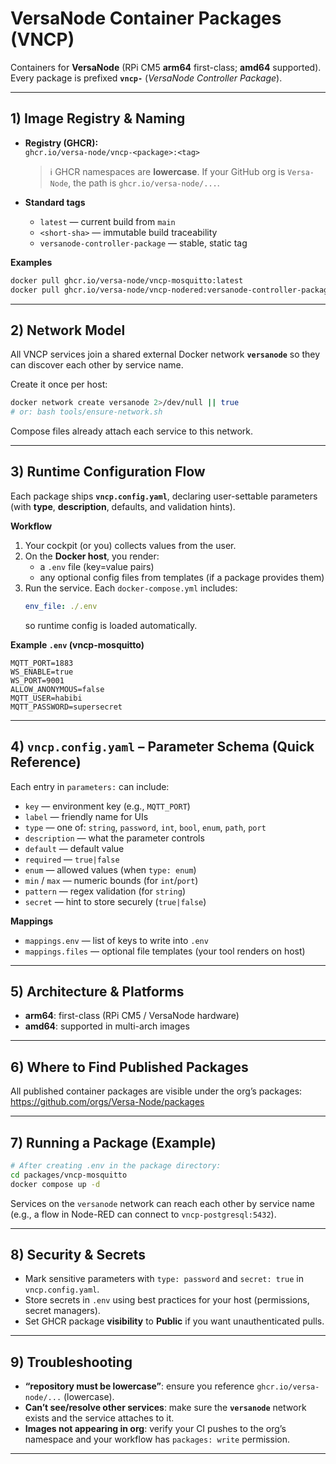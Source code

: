 # VersaNode Container Packages (VNCP)

Containers for **VersaNode** (RPi CM5 **arm64** first-class; **amd64** supported).  
Every package is prefixed **`vncp-`** (*VersaNode Controller Package*).

---

## 1) Image Registry & Naming

- **Registry (GHCR):**  
  `ghcr.io/versa-node/vncp-<package>:<tag>`  
  > ℹ️ GHCR namespaces are **lowercase**. If your GitHub org is `Versa-Node`, the path is `ghcr.io/versa-node/...`.

- **Standard tags**
  - `latest` — current build from `main`
  - `<short-sha>` — immutable build traceability
  - `versanode-controller-package` — stable, static tag

**Examples**
```bash
docker pull ghcr.io/versa-node/vncp-mosquitto:latest
docker pull ghcr.io/versa-node/vncp-nodered:versanode-controller-package
```

---

## 2) Network Model

All VNCP services join a shared external Docker network **`versanode`** so they can discover each other by service name.

Create it once per host:
```bash
docker network create versanode 2>/dev/null || true
# or: bash tools/ensure-network.sh
```

Compose files already attach each service to this network.

---

## 3) Runtime Configuration Flow

Each package ships **`vncp.config.yaml`**, declaring user-settable parameters (with **type**, **description**, defaults, and validation hints).

**Workflow**
1. Your cockpit (or you) collects values from the user.
2. On the **Docker host**, you render:
   - a `.env` file (key=value pairs)
   - any optional config files from templates (if a package provides them)
3. Run the service. Each `docker-compose.yml` includes:
   ```yaml
   env_file: ./.env
   ```
   so runtime config is loaded automatically.

**Example `.env` (vncp-mosquitto)**
```env
MQTT_PORT=1883
WS_ENABLE=true
WS_PORT=9001
ALLOW_ANONYMOUS=false
MQTT_USER=habibi
MQTT_PASSWORD=supersecret
```

---

## 4) `vncp.config.yaml` – Parameter Schema (Quick Reference)

Each entry in `parameters:` can include:

- `key` — environment key (e.g., `MQTT_PORT`)
- `label` — friendly name for UIs
- `type` — one of: `string`, `password`, `int`, `bool`, `enum`, `path`, `port`
- `description` — what the parameter controls
- `default` — default value
- `required` — `true|false`
- `enum` — allowed values (when `type: enum`)
- `min` / `max` — numeric bounds (for `int`/`port`)
- `pattern` — regex validation (for `string`)
- `secret` — hint to store securely (`true|false`)

**Mappings**
- `mappings.env` — list of keys to write into `.env`
- `mappings.files` — optional file templates (your tool renders on host)

---

## 5) Architecture & Platforms

- **arm64**: first-class (RPi CM5 / VersaNode hardware)
- **amd64**: supported in multi-arch images

---

## 6) Where to Find Published Packages

All published container packages are visible under the org’s packages:  
https://github.com/orgs/Versa-Node/packages

---

## 7) Running a Package (Example)

```bash
# After creating .env in the package directory:
cd packages/vncp-mosquitto
docker compose up -d
```

Services on the `versanode` network can reach each other by service name (e.g., a flow in Node-RED can connect to `vncp-postgresql:5432`).

---

## 8) Security & Secrets

- Mark sensitive parameters with `type: password` and `secret: true` in `vncp.config.yaml`.
- Store secrets in `.env` using best practices for your host (permissions, secret managers).
- Set GHCR package **visibility** to **Public** if you want unauthenticated pulls.

---

## 9) Troubleshooting

- **“repository must be lowercase”**: ensure you reference `ghcr.io/versa-node/...` (lowercase).
- **Can’t see/resolve other services**: make sure the **`versanode`** network exists and the service attaches to it.
- **Images not appearing in org**: verify your CI pushes to the org’s namespace and your workflow has `packages: write` permission.

---
